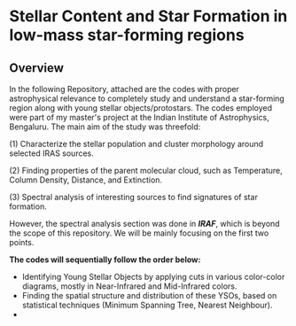 # Stellar Content and Star Formation in low-mass star-forming regions
## Overview

In the following Repository, attached are the codes with proper astrophysical relevance to completely study and understand a star-forming region along with young stellar objects/protostars. The codes employed were part of my master's project at the Indian Institute of Astrophysics, Bengaluru. The main aim of the study was threefold:

(1) Characterize the stellar population and cluster morphology around selected IRAS sources.

(2) Finding properties of the parent molecular cloud, such as Temperature, Column Density, Distance, and Extinction.

(3) Spectral analysis of interesting sources to find signatures of star formation.

However, the spectral analysis section was done in _**IRAF**_, which is beyond the scope of this repository. We will be mainly focusing on the first two points.

**The codes will sequentially follow the order below:**

* Identifying Young Stellar Objects by applying cuts in various color-color diagrams, mostly in Near-Infrared and Mid-Infrared colors.
* Finding the spatial structure and distribution of these YSOs, based on statistical techniques (Minimum Spanning Tree, Nearest Neighbour).
* 
